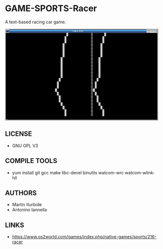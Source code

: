 # GAME-SPORTS-Racer
A text-based racing car game.

![Racer ScreenShot](/wiki/Racer_001.png)

## LICENSE
* GNU GPL V3

## COMPILE TOOLS
* yum install git gcc make libc-devel binutils watcom-wrc watcom-wlink-hll
 
## AUTHORS
* Martin Iturbide
* Antonino Iannella

## LINKS
* https://www.os2world.com/games/index.php/native-games/sports/216-racer

